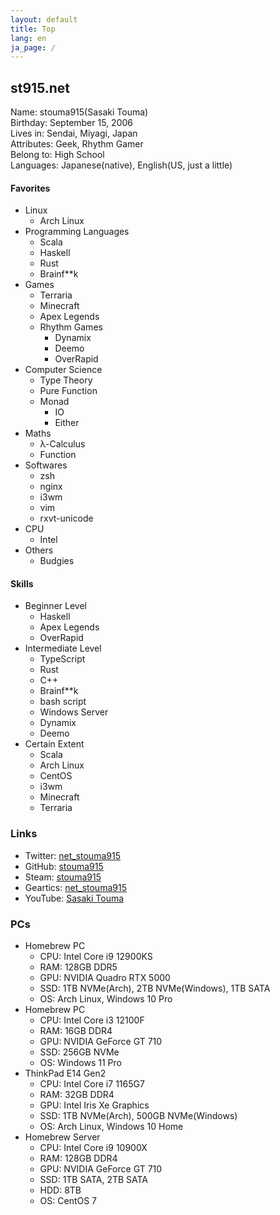 ```yaml
---
layout: default
title: Top
lang: en
ja_page: /
---
```


## st915.net

Name: stouma915(Sasaki Touma)<br>
Birthday: September 15, 2006<br>
Lives in: Sendai, Miyagi, Japan<br>
Attributes: Geek, Rhythm Gamer<br>
Belong to: High School<br>
Languages: Japanese(native), English(US, just a little)
#### Favorites
- Linux
  - Arch Linux
- Programming Languages
  - Scala
  - Haskell
  - Rust
  - Brainf\*\*k
- Games
  - Terraria
  - Minecraft
  - Apex Legends
  - Rhythm Games
    - Dynamix
    - Deemo
    - OverRapid
- Computer Science
  - Type Theory
  - Pure Function
  - Monad
    - IO
    - Either
- Maths
  - λ-Calculus
  - Function
- Softwares
  - zsh
  - nginx
  - i3wm
  - vim
  - rxvt-unicode
- CPU
  - Intel
- Others
  - Budgies

#### Skills
- Beginner Level
  - Haskell
  - Apex Legends
  - OverRapid
- Intermediate Level
  - TypeScript
  - Rust
  - C++
  - Brainf\*\*k
  - bash script
  - Windows Server
  - Dynamix
  - Deemo
- Certain Extent
  - Scala
  - Arch Linux
  - CentOS
  - i3wm
  - Minecraft
  - Terraria

### Links
* Twitter: [net_stouma915](https://twitter.com/net_stouma915)
* GitHub: [stouma915](https://github.com/stouma915)
* Steam: [stouma915](https://steamcommunity.com/profiles/76561199242758778)
* Geartics: [net_stouma915](https://www.geartics.com/net_stouma915)
* YouTube: [Sasaki Touma](https://www.youtube.com/channel/UCJmPPeZmL-OC03-zSb2Dcwg)

### PCs
- Homebrew PC
  - CPU: Intel Core i9 12900KS
  - RAM: 128GB DDR5
  - GPU: NVIDIA Quadro RTX 5000
  - SSD: 1TB NVMe(Arch), 2TB NVMe(Windows), 1TB SATA
  - OS: Arch Linux, Windows 10 Pro
- Homebrew PC
  - CPU: Intel Core i3 12100F
  - RAM: 16GB DDR4
  - GPU: NVIDIA GeForce GT 710
  - SSD: 256GB NVMe
  - OS: Windows 11 Pro
- ThinkPad E14 Gen2
  - CPU: Intel Core i7 1165G7
  - RAM: 32GB DDR4
  - GPU: Intel Iris Xe Graphics
  - SSD: 1TB NVMe(Arch), 500GB NVMe(Windows)
  - OS: Arch Linux, Windows 10 Home
- Homebrew Server
  - CPU: Intel Core i9 10900X
  - RAM: 128GB DDR4
  - GPU: NVIDIA GeForce GT 710
  - SSD: 1TB SATA, 2TB SATA
  - HDD: 8TB
  - OS: CentOS 7
